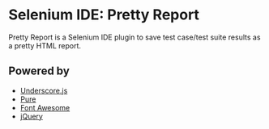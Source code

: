 # Selenium IDE: Pretty Report

Pretty Report is a Selenium IDE plugin to save test case/test suite results as a pretty HTML report.

## Powered by

 - [Underscore.js](http://underscorejs.org/)
 - [Pure](http://purecss.io/)
 - [Font Awesome](http://fortawesome.github.io/Font-Awesome/)
 - [jQuery](http://jquery.com/)
